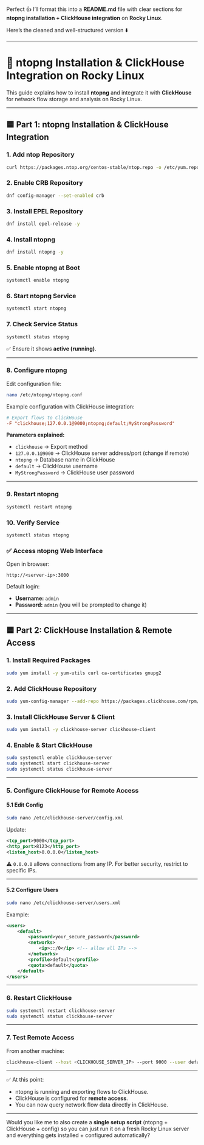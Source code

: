 Perfect 👍 I’ll format this into a **README.md** file with clear sections for **ntopng installation + ClickHouse integration** on **Rocky Linux**.

Here’s the cleaned and well-structured version ⬇️

---

# 📘 ntopng Installation & ClickHouse Integration on Rocky Linux

This guide explains how to install **ntopng** and integrate it with **ClickHouse** for network flow storage and analysis on Rocky Linux.

---

## 🟦 Part 1: ntopng Installation & ClickHouse Integration

### 1. Add ntop Repository

```bash
curl https://packages.ntop.org/centos-stable/ntop.repo -o /etc/yum.repos.d/ntop.repo
```

### 2. Enable CRB Repository

```bash
dnf config-manager --set-enabled crb
```

### 3. Install EPEL Repository

```bash
dnf install epel-release -y
```

### 4. Install ntopng

```bash
dnf install ntopng -y
```

### 5. Enable ntopng at Boot

```bash
systemctl enable ntopng
```

### 6. Start ntopng Service

```bash
systemctl start ntopng
```

### 7. Check Service Status

```bash
systemctl status ntopng
```

✅ Ensure it shows **active (running)**.

---

### 8. Configure ntopng

Edit configuration file:

```bash
nano /etc/ntopng/ntopng.conf
```

Example configuration with ClickHouse integration:

```ini
# Export flows to ClickHouse
-F "clickhouse;127.0.0.1@9000;ntopng;default;MyStrongPassword"
```

**Parameters explained:**

* `clickhouse` → Export method
* `127.0.0.1@9000` → ClickHouse server address/port (change if remote)
* `ntopng` → Database name in ClickHouse
* `default` → ClickHouse username
* `MyStrongPassword` → ClickHouse user password

---

### 9. Restart ntopng

```bash
systemctl restart ntopng
```

### 10. Verify Service

```bash
systemctl status ntopng
```

### ✅ Access ntopng Web Interface

Open in browser:

```
http://<server-ip>:3000
```

Default login:

* **Username:** `admin`
* **Password:** `admin` (you will be prompted to change it)

---

## 🟦 Part 2: ClickHouse Installation & Remote Access

### 1. Install Required Packages

```bash
sudo yum install -y yum-utils curl ca-certificates gnupg2
```

### 2. Add ClickHouse Repository

```bash
sudo yum-config-manager --add-repo https://packages.clickhouse.com/rpm/clickhouse.repo
```

### 3. Install ClickHouse Server & Client

```bash
sudo yum install -y clickhouse-server clickhouse-client
```

### 4. Enable & Start ClickHouse

```bash
sudo systemctl enable clickhouse-server
sudo systemctl start clickhouse-server
sudo systemctl status clickhouse-server
```

---

### 5. Configure ClickHouse for Remote Access

#### 5.1 Edit Config

```bash
sudo nano /etc/clickhouse-server/config.xml
```

Update:

```xml
<tcp_port>9000</tcp_port>
<http_port>8123</http_port>
<listen_host>0.0.0.0</listen_host>
```

⚠️ `0.0.0.0` allows connections from any IP. For better security, restrict to specific IPs.

---

#### 5.2 Configure Users

```bash
sudo nano /etc/clickhouse-server/users.xml
```

Example:

```xml
<users>
    <default>
        <password>your_secure_password</password>
        <networks>
            <ip>::/0</ip> <!-- allow all IPs -->
        </networks>
        <profile>default</profile>
        <quota>default</quota>
    </default>
</users>
```

---

### 6. Restart ClickHouse

```bash
sudo systemctl restart clickhouse-server
sudo systemctl status clickhouse-server
```

---

### 7. Test Remote Access

From another machine:

```bash
clickhouse-client --host <CLICKHOUSE_SERVER_IP> --port 9000 --user default --password <your_secure_password>
```

---

✅ At this point:

* ntopng is running and exporting flows to ClickHouse.
* ClickHouse is configured for **remote access**.
* You can now query network flow data directly in ClickHouse.

---

Would you like me to also create a **single setup script** (ntopng + ClickHouse + config) so you can just run it on a fresh Rocky Linux server and everything gets installed + configured automatically?
